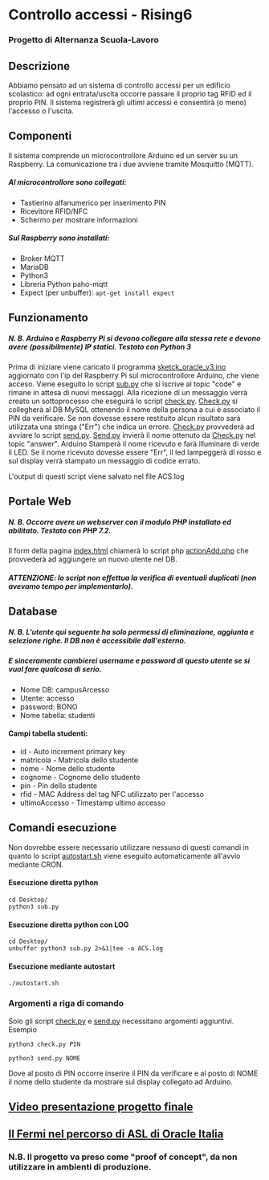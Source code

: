 # Controllo accessi - Rising6
### Progetto di Alternanza Scuola-Lavoro 

## Descrizione
Abbiamo pensato ad un sistema di controllo accessi per un edificio scolastico: ad ogni entrata/uscita occorre passare il proprio tag RFID ed il proprio PIN. Il sistema registrerà gli ultimi accessi e consentirà (o meno) l'accesso o l'uscita.

## Componenti
Il sistema comprende un microcontrollore Arduino ed un server su un Raspberry. La comunicazione tra i due avviene tramite Mosquitto (MQTT).
##### Al microcontrollore sono collegati:
* Tastierino alfanumerico per inserimento PIN
* Ricevitore RFID/NFC
* Schermo per mostrare informazioni

##### Sul Raspberry sono installati:
* Broker MQTT
* MariaDB
* Python3 
* Libreria Python paho-mqtt
* Expect (per unbuffer): ```apt-get install expect ```
## Funzionamento
##### N. B. Arduino e Raspberry Pi si devono collegare alla stessa rete e devono avere (possibilmente) IP statici. Testato con Python 3
Prima di iniziare viene caricato il programma [sketck_oracle_v3.ino](Arduino/sketck_oracle_v3.ino) aggiornato con l'ip del Raspberry Pi sul microcontrollore Arduino, che viene acceso.
Viene eseguito lo script [sub.py](RaspberryPi/sub.py) che si iscrive al topic "code" e rimane in attesa di nuovi messaggi.
Alla ricezione di un messaggio verrà creato un sottoprocesso che eseguirà lo script [check.py](RaspberryPi/check.py).
[Check.py](RaspberryPi/check.py) si collegherà al DB MySQL ottenendo il nome della persona a cui è associato il PIN da verificare. Se non dovesse essere restituito alcun risultato sarà utilizzata una stringa ("Err") che indica un errore. [Check.py](RaspberryPi/check.py) provvederà ad avviare lo script [send.py](RaspberryPi/send.py).
[Send.py](RaspberryPi/send.py) invierà il nome ottenuto da [Check.py](RaspberryPi/check.py) nel topic "answer". Arduino Stamperà il nome ricevuto e farà illuminare di verde il LED. Se il nome ricevuto dovesse essere "Err", il led lampeggerà di rosso e sul display verrà stampato un messaggio di codice errato.

L'output di questi script viene salvato nel file ACS.log

## Portale Web
##### N. B. Occorre avere un webserver con il modulo PHP installato ed abilitato. Testato con PHP 7.2.
Il form della pagina [index.html](Web/index.html) chiamerà lo script php [actionAdd.php](Web/actionAdd.php) che provvederà ad aggiungere un nuovo utente nel DB.
##### ATTENZIONE: lo script non effettua la verifica di eventuali duplicati (non avevamo tempo per implementarlo).

## Database
##### N. B. L'utente qui seguente ha solo permessi di eliminazione, aggiunta e selezione righe. Il DB non è accessibile dall'esterno.
##### E sinceramente cambierei username e password di questo utente se si vuol fare qualcosa di serio.
* Nome DB: campusArcesso
* Utente: accesso
* password: BONO
* Nome tabella: studenti

#### Campi tabella studenti:
* id - Auto increment primary key
* matricola - Matricola dello studente
* nome - Nome dello studente
* cognome - Cognome dello studente
* pin - Pin dello studente
* rfid - MAC Address del tag NFC utilizzato per l'accesso
* ultimoAccesso - Timestamp ultimo accesso

## Comandi esecuzione
Non dovrebbe essere necessario utilizzare nessuno di questi comandi in quanto lo script [autostart.sh](autostart.sh) viene eseguito automaticamente all'avvio mediante CRON.

#### Esecuzione diretta python
```shell
cd Desktop/
python3 sub.py
```
#### Esecuzione diretta python con LOG
```shell
cd Desktop/
unbuffer python3 sub.py 2>&1|tee -a ACS.log
```
#### Esecuzione mediante autostart
```shell
./autostart.sh
```

### Argomenti a riga di comando
Solo gli script [check.py](RaspberryPi/check.py) e [send.py](RaspberryPi/send.py) necessitano argomenti aggiuntivi.
Esempio
```shell
python3 check.py PIN
```
```shell
python3 send.py NOME
```
Dove al posto di PIN occorre inserire il PIN da verificare e al posto di NOME il nome dello studente da mostrare sul display collegato ad Arduino.

## [Video presentazione progetto finale](https://youtu.be/YnGyfyH0EmU)

## [Il Fermi nel percorso di ASL di Oracle Italia](https://www.itisfermi.edu.it/event/il-fermi-nel-percorso-di-asl-di-oracle-italia/)

### N.B. Il progetto va preso come "proof of concept", da non utilizzare in ambienti di produzione.
